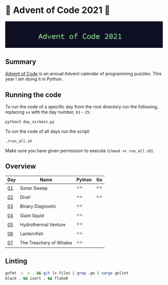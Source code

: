 # 🎄 Advent of Code 2021 🎄

![AoC2021 logo](https://raw.githubusercontent.com/orfeasa/advent-of-code-2021/master/header.png)

## Summary

[Advent of Code](http://adventofcode.com/) is an annual Advent calendar of programming puzzles.
This year I am doing it in Python.

## Running the code

To run the code of a specific day from the root directory run the following, replacing `xx` with the day number, `01` - `25`:

```sh
python3 day_xx/main.py
```

To run the code of all days run the script:

```sh
./run_all.sh
```

Make sure you have given permission to execute (`chmod +x run_all.sh`).

## Overview

| Day                                       | Name                    | Python | Go   |
| ----------------------------------------- | ----------------------- | ------ | ---- |
| [01](https://adventofcode.com/2021/day/1) | Sonar Sweep             | ⭐⭐   | ⭐⭐ |
| [02](https://adventofcode.com/2021/day/2) | Dive!                   | ⭐⭐   | ⭐⭐ |
| [03](https://adventofcode.com/2021/day/3) | Binary Diagnostic       | ⭐⭐   |      |
| [04](https://adventofcode.com/2021/day/4) | Giant Squid             | ⭐⭐   |      |
| [05](https://adventofcode.com/2021/day/5) | Hydrothermal Venture    | ⭐⭐   |      |
| [06](https://adventofcode.com/2021/day/6) | Lanternfish             | ⭐⭐   |      |
| [07](https://adventofcode.com/2021/day/7) | The Treachery of Whales | ⭐⭐   |      |

## Linting

```sh
gofmt -s -w . && git ls-files | grep .go | xargs golint
black . && isort . && flake8
```

